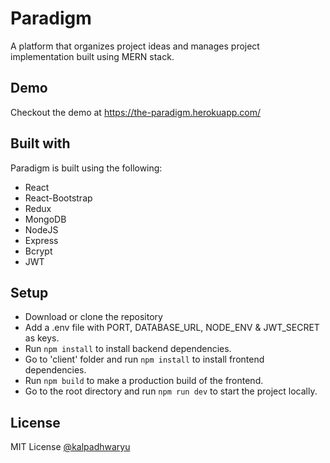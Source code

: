 # Paradigm

A platform that organizes project ideas and manages project implementation built using MERN stack.

## Demo

Checkout the demo at https://the-paradigm.herokuapp.com/

## Built with

Paradigm is built using the following:

- React
- React-Bootstrap
- Redux
- MongoDB
- NodeJS
- Express
- Bcrypt
- JWT

## Setup

- Download or clone the repository
- Add a .env file with PORT, DATABASE_URL, NODE_ENV & JWT_SECRET as keys.
- Run `npm install` to install backend dependencies.
- Go to 'client' folder and run `npm install` to install frontend dependencies.
- Run `npm build` to make a production build of the frontend.
- Go to the root directory and run `npm run dev` to start the project locally.

## License

MIT License [@kalpadhwaryu](https://github.com/kalpadhwaryu)